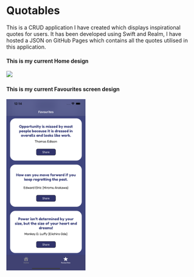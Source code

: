# Quotables
This is a CRUD application I have created which displays inspirational quotes for users. It has been developed using Swift and Realm, I have hosted a JSON on GitHub Pages which contains all the quotes utilised in this application.  

<h4>This is my current Home design</h4>

<img src = "Simulator_Screenshot%20_Home%20-%20Version%201.png" height = 450/>

<h4>This is my current Favourites screen design</h4>

<img src = "Screenshots/Simulator_Screenshot%20_Favourites%20-%20Version%201.png" height = 450/>
